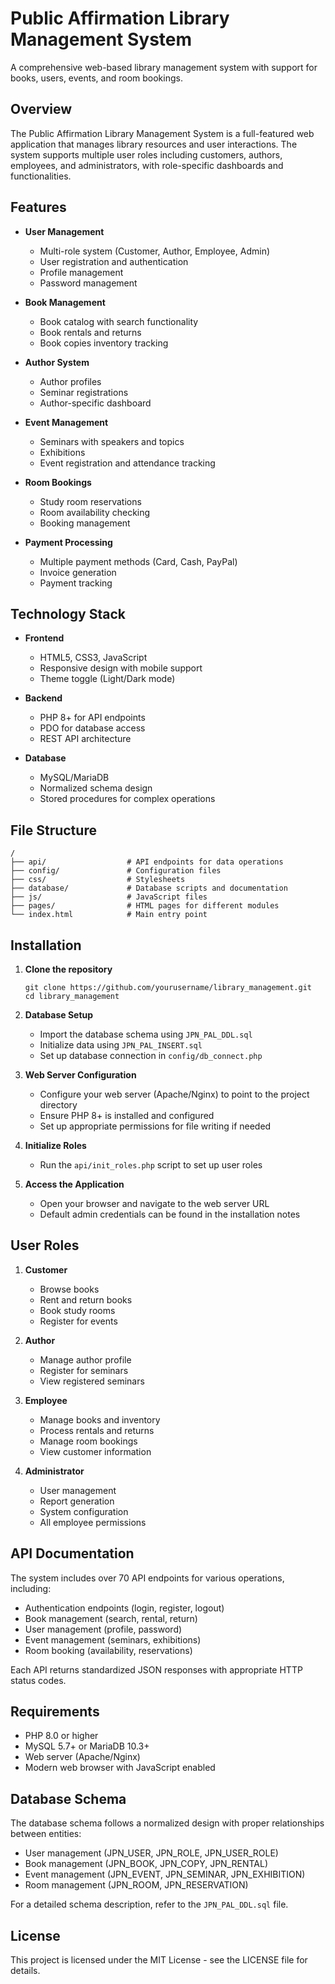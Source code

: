 # Public Affirmation Library Management System

A comprehensive web-based library management system with support for books, users, events, and room bookings.

## Overview

The Public Affirmation Library Management System is a full-featured web application that manages library resources and user interactions. The system supports multiple user roles including customers, authors, employees, and administrators, with role-specific dashboards and functionalities.

## Features

- **User Management**

  - Multi-role system (Customer, Author, Employee, Admin)
  - User registration and authentication
  - Profile management
  - Password management

- **Book Management**

  - Book catalog with search functionality
  - Book rentals and returns
  - Book copies inventory tracking

- **Author System**

  - Author profiles
  - Seminar registrations
  - Author-specific dashboard

- **Event Management**

  - Seminars with speakers and topics
  - Exhibitions
  - Event registration and attendance tracking

- **Room Bookings**

  - Study room reservations
  - Room availability checking
  - Booking management

- **Payment Processing**
  - Multiple payment methods (Card, Cash, PayPal)
  - Invoice generation
  - Payment tracking

## Technology Stack

- **Frontend**

  - HTML5, CSS3, JavaScript
  - Responsive design with mobile support
  - Theme toggle (Light/Dark mode)

- **Backend**

  - PHP 8+ for API endpoints
  - PDO for database access
  - REST API architecture

- **Database**
  - MySQL/MariaDB
  - Normalized schema design
  - Stored procedures for complex operations

## File Structure

```
/
├── api/                  # API endpoints for data operations
├── config/               # Configuration files
├── css/                  # Stylesheets
├── database/             # Database scripts and documentation
├── js/                   # JavaScript files
├── pages/                # HTML pages for different modules
└── index.html            # Main entry point
```

## Installation

1. **Clone the repository**

   ```
   git clone https://github.com/yourusername/library_management.git
   cd library_management
   ```

2. **Database Setup**

   - Import the database schema using `JPN_PAL_DDL.sql`
   - Initialize data using `JPN_PAL_INSERT.sql`
   - Set up database connection in `config/db_connect.php`

3. **Web Server Configuration**

   - Configure your web server (Apache/Nginx) to point to the project directory
   - Ensure PHP 8+ is installed and configured
   - Set up appropriate permissions for file writing if needed

4. **Initialize Roles**

   - Run the `api/init_roles.php` script to set up user roles

5. **Access the Application**
   - Open your browser and navigate to the web server URL
   - Default admin credentials can be found in the installation notes

## User Roles

1. **Customer**

   - Browse books
   - Rent and return books
   - Book study rooms
   - Register for events

2. **Author**

   - Manage author profile
   - Register for seminars
   - View registered seminars

3. **Employee**

   - Manage books and inventory
   - Process rentals and returns
   - Manage room bookings
   - View customer information

4. **Administrator**
   - User management
   - Report generation
   - System configuration
   - All employee permissions

## API Documentation

The system includes over 70 API endpoints for various operations, including:

- Authentication endpoints (login, register, logout)
- Book management (search, rental, return)
- User management (profile, password)
- Event management (seminars, exhibitions)
- Room booking (availability, reservations)

Each API returns standardized JSON responses with appropriate HTTP status codes.

## Requirements

- PHP 8.0 or higher
- MySQL 5.7+ or MariaDB 10.3+
- Web server (Apache/Nginx)
- Modern web browser with JavaScript enabled

## Database Schema

The database schema follows a normalized design with proper relationships between entities:

- User management (JPN_USER, JPN_ROLE, JPN_USER_ROLE)
- Book management (JPN_BOOK, JPN_COPY, JPN_RENTAL)
- Event management (JPN_EVENT, JPN_SEMINAR, JPN_EXHIBITION)
- Room management (JPN_ROOM, JPN_RESERVATION)

For a detailed schema description, refer to the `JPN_PAL_DDL.sql` file.

## License

This project is licensed under the MIT License - see the LICENSE file for details.

